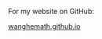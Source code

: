 
For my website on GitHub: 

[wanghemath.github.io](https://wanghemath.github.io/wanghemath.github.io)
